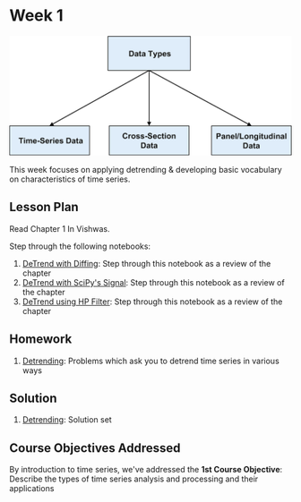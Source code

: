 # Week 1
![time-series-types](time-series-types.png "Time Series Types")

This week focuses on applying detrending & developing basic vocabulary on characteristics of time series. 

## Lesson Plan
Read Chapter 1 In Vishwas. 

Step through the following notebooks:
1. [DeTrend with Diffing](les1-detrend-diffing.ipynb): Step through this notebook as a review of the chapter
2. [DeTrend with SciPy's Signal](les2-detrend-signal.ipynb): Step through this notebook as a review of the chapter
3. [DeTrend using HP Filter](les3-detrend-filter.ipynb): Step through this notebook as a review of the chapter

## Homework

1. [Detrending](hw1-detrending.ipynb): Problems which ask you to detrend time series in various ways

## Solution

1. [Detrending](sol1-detrending.ipynb): Solution set

## Course Objectives Addressed

By introduction to time series, we've addressed the **1st Course Objective**: Describe the types of time series analysis and processing and their applications
